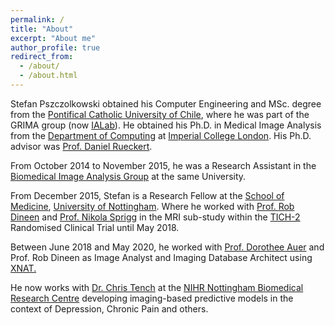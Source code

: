 ```yaml
---
permalink: /
title: "About"
excerpt: "About me"
author_profile: true
redirect_from: 
  - /about/
  - /about.html
---
```


Stefan Pszczolkowski obtained his Computer Engineering and MSc. degree from the <a href="https://www.uc.cl/" target="_blank">Pontifical Catholic University of Chile</a>, 
where he was part of the GRIMA group (now <a href="https://ialab.ing.puc.cl/" target="_blank">IALab</a>). He obtained his Ph.D. in Medical Image Analysis from the 
<a href="https://www3.imperial.ac.uk/computing/" target="_blank">Department of Computing</a> at <a href="https://www3.imperial.ac.uk/" target="_blank">Imperial College London</a>. His Ph.D. advisor was <a href="https://www.doc.ic.ac.uk/~dr" target="_blank">Prof. Daniel Rueckert</a>. 

From October 2014 to November 2015, he was a Research Assistant in the <a href="https://biomedic.doc.ic.ac.uk/" target="_blank">Biomedical Image Analysis Group</a> at the same University.

From December 2015, Stefan is a Research Fellow at the <a href="https://www.nottingham.ac.uk/medicine/" target="_blank">School of Medicine</a>, 
<a href="https://www.nottingham.ac.uk" target="_blank">University of Nottingham</a>. Where he worked with 
<a href="https://www.nottingham.ac.uk/medicine/people/rob.dineen" target="_blank">Prof. Rob Dineen</a> and 
<a href="https://www.nottingham.ac.uk/medicine/people/nikola.sprigg" target="_blank">Prof. Nikola Sprigg</a> in the MRI sub-study within the <a href="https://tich-2.org" target="_blank">TICH-2</a> Randomised Clinical Trial until May 2018. 

Between June 2018 and May 2020, he worked with <a href="https://www.nottingham.ac.uk/paincentre/people/dorothee.auer" target="_blank">Prof. Dorothee Auer</a> and Prof. Rob Dineen as Image Analyst and Imaging Database Architect using <a href="https://www.xnat.org/">XNAT.</a> 

He now works with <a href=https://www.nottingham.ac.uk/medicine/people/christopher.tench target="_blank">Dr. Chris Tench</a> at the <a href="https://nottinghambrc.nihr.ac.uk" target="_blank">NIHR Nottingham Biomedical Research Centre</a> developing imaging-based predictive models in the context of Depression, Chronic Pain and others.
